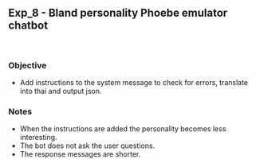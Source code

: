 ## Exp_8 - Bland personality Phoebe emulator chatbot
<br>

### Objective
- Add instructions to the system message to check for errors, translate into thai and output json.
  
### Notes
- When the instructions are added the personality becomes less interesting.
- The bot does not ask the user questions.
- The response messages are shorter.
